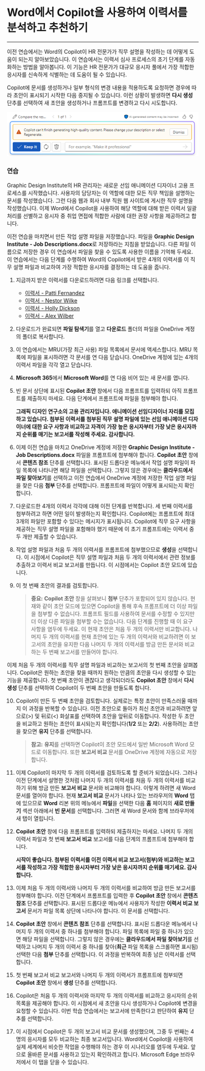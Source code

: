# Word에서 Copilot을 사용하여 이력서를 분석하고 추천하기
---
이전 연습에서는 Word의 Copilot이 HR 전문가가 직무 설명을 작성하는 데 어떻게 도움이 되는지 알아보았습니다. 이 연습에서는 이력서 심사 프로세스의 초기 단계를 자동화하는 방법을 알아봅니다. 이 기능은 HR 전문가가 대규모 응시자 풀에서 가장 적합한 응시자를 신속하게 식별하는 데 도움이 될 수 있습니다.

Copilot에 문서를 생성하거나 일부 형식의 변경 내용을 적용하도록 요청하면 경우에 따라 초안이 표시되기 시작한 다음 중지될 수 있습니다. 이런 상황이 발생하면 **다시 생성** 단추를 선택하여 새 초안을 생성하거나 프롬프트를 변경하고 다시 시도합니다.

![Copilot이 현재 초안 생성을 완료할 수 없는 경우 나타날 수 있는 메시지를 보여 주는 스크린샷.](../media/copilot-word-regenerate-message-d16edfd9.png)

### 연습

Graphic Design Institute의 HR 관리자는 새로운 선임 애니메이션 디자이너 고용 프로세스를 시작했습니다. 사용자의 담당자는 이 역할에 대한 모든 직무 책임을 설명하는 문서를 작성했습니다. 그런 다음 웹과 회사 내부 직원 웹 사이트에 게시한 직무 설명을 작성했습니다. 이제 Word에서 Copilot을 사용하여 해당 역할에 대해 받은 이력서 일괄 처리를 선별하고 응시자 중 취업 면접에 적합한 사람에 대한 권장 사항을 제공하려고 합니다.

이전 연습을 마치면서 만든 작업 설명 파일을 저장했습니다. 파일을 **Graphic Design Institute - Job Descriptions.docx**로 저장하라는 지침을 받았습니다. 다른 파일 이름으로 저장한 경우 이 연습에서 파일을 찾을 수 있도록 사용한 이름을 기억해 두세요. 이 연습에서는 다음 단계를 수행하여 Word의 Copilot에서 받은 4개의 이력서를 이 직무 설명 파일과 비교하여 가장 적합한 응시자를 결정하는 데 도움을 줍니다.

1.  지금까지 받은 이력서를 다운로드하려면 다음 링크를 선택합니다.
     -  [이력서 - Patti Fernandez](https://go.microsoft.com/fwlink/?linkid=2268829)
     -  [이력서 - Nestor Wilke](https://go.microsoft.com/fwlink/?linkid=2268930)
     -  [이력서 - Holly Dickson](https://go.microsoft.com/fwlink/?linkid=2268828)
     -  [이력서 - Alex Wilber](https://go.microsoft.com/fwlink/?linkid=2269127)
2.  다운로드가 완료되면 **파일 탐색기**를 열고 **다운로드** 폴더의 파일을 OneDrive 계정의 폴더로 복사합니다.
3.  이 연습에서는 MRU(가장 최근 사용) 파일 목록에서 문서에 액세스합니다. MRU 목록에 파일을 표시하려면 각 문서를 연 다음 닫습니다. OneDrive 계정에 있는 4개의 이력서 파일을 각각 열고 닫습니다.
4.  **Microsoft 365**에서 **Microsoft Word**를 연 다음 비어 있는 새 문서를 엽니다.
5.  빈 문서 상단에 표시된 **Copilot 초안** 창에서 다음 프롬프트를 입력하되 아직 프롬프트를 제출하지 마세요. 다음 단계에서 프롬프트에 파일을 첨부해야 합니다.
    
    **그래픽 디자인 연구소의 고용 관리자입니다. 애니메이션 선임디자이너 자리를 모집하고 있습니다. 첨부된 이력서를 첨부된 직무 설명 파일에 있는 선임 애니메이션 디자이너에 대한 요구 사항과 비교하고 자격이 가장 높은 응시자부터 가장 낮은 응시자까지 순위를 매기는 보고서를 작성해 주세요. 감사합니다.**
6.  이제 이전 연습을 마치고 OneDrive 계정에 저장한 **Graphic Design Institute - Job Descriptions.docx** 파일을 프롬프트에 첨부해야 합니다. **Copilot 초안** 창에서 **콘텐츠 참조** 단추를 선택합니다. 표시된 드롭다운 메뉴에서 작업 설명 파일이 파일 목록에 나타나면 해당 파일을 선택합니다. 그렇지 않은 경우에는 **클라우드에서 파일 찾아보기**를 선택하고 이전 연습에서 OneDrive 계정에 저장한 작업 설명 파일을 찾은 다음 **첨부** 단추를 선택합니다. 프롬프트에 파일이 어떻게 표시되는지 확인합니다.
7.  다운로드한 4개의 이력서 각각에 대해 이전 단계를 반복합니다. 세 번째 이력서를 첨부하려고 하면 어떤 일이 발생하는지 확인합니다. Copilot에는 프롬프트에 최대 3개의 파일만 포함할 수 있다는 메시지가 표시됩니다. Copilot에 직무 요구 사항을 제공하는 직무 설명 파일을 포함해야 했기 때문에 이 초기 프롬프트에는 이력서 중 두 개만 제출할 수 있습니다.
8.  작업 설명 파일과 처음 두 개의 이력서를 프롬프트에 첨부했으므로 **생성**을 선택합니다. 이 시점에서 Copilot은 직무 설명 파일과 처음 두 개의 이력서에서 관련 정보를 추출하고 이력서 비교 보고서를 만듭니다. 이 시점에서는 Copilot 초안 모드에 있습니다.
9.  이 첫 번째 초안의 결과를 검토합니다.
    
    > **중요:** **Copilot 초안** 창을 살펴보니 **첨부** 단추가 포함되어 있지 않습니다. 현재와 같이 초안 모드에 있으면 Copilot을 통해 후속 프롬프트에 더 이상 파일을 첨부할 수 없습니다. 프롬프트 필드를 사용하여 문서를 수정할 수 있지만 더 이상 다른 파일을 첨부할 수는 없습니다. 다음 단계를 진행할 때 이 요구 사항을 염두에 두세요. 이 현재 초안은 처음 두 개의 이력서만 비교합니다. 나머지 두 개의 이력서를 현재 초안에 있는 두 개의 이력서와 비교하려면 이 보고서의 초안을 유지한 다음 나머지 두 개의 이력서를 방금 만든 문서와 비교하는 두 번째 보고서를 만들어야 합니다.
    
  이제 처음 두 개의 이력서를 직무 설명 파일과 비교하는 보고서의 첫 번째 초안을 살펴봅니다. Copilot은 원하는 초안을 찾을 때까지 원하는 만큼의 초안을 다시 생성할 수 있는 기능을 제공합니다. 첫 번째 초안이 괜찮다고 생각되더라도 **Copilot 초안** 창에서 **다시 생성** 단추를 선택하여 Copilot이 두 번째 초안을 만들도록 합니다.

10. Copilot이 만든 두 번째 초안을 검토합니다. 실제로는 특정 초안이 만족스러울 때까지 이 과정을 반복할 수 있습니다. 이전 초안으로 돌아가 최신 초안과 비교하려면 앞으로(&gt;) 및 뒤로(&lt;) 화살표를 선택하여 초안을 앞뒤로 이동합니다. 작성한 두 초안을 비교하고 원하는 초안이 표시되는지 확인합니다(**1/2** 또는 **2/2**). 사용하려는 초안을 찾으면 **유지** 단추를 선택합니다.
    
    > **참고:** **유지**를 선택하면 Copilot이 초안 모드에서 일반 Microsoft Word 모드로 이동합니다. 또한 **보고서 비교** 문서를 OneDrive 계정에 자동으로 저장합니다.
11. 이제 Copilot이 마지막 두 개의 이력서를 검토하도록 할 준비가 되었습니다. 그러나 이전 단계에서 설명한 것처럼 나머지 두 개의 이력서를 처음 두 개의 이력서를 비교하기 위해 방금 만든 **보고서 비교** 문서와 비교해야 합니다. 이렇게 하려면 새 Word 문서를 열어야 합니다. 현재 **보고서 비교** 문서가 나타나 있는 브라우저의 **Word** 탭에 있으므로 **Word** 리본 위의 메뉴에서 **파일**을 선택한 다음 **홈** 페이지의 **새로 만들기** 섹션 아래에서 **빈 문서**를 선택합니다. 그러면 새 Word 문서와 함께 브라우저에 새 탭이 열립니다.

12. **Copilot 초안** 창에 다음 프롬프트를 입력하되 제출하지는 마세요. 나머지 두 개의 이력서 파일과 첫 번째 **보고서 비교** 보고서를 다음 단계의 프롬프트에 첨부해야 합니다.
    
    **시작이 좋습니다. 첨부된 이력서를 이전 이력서 비교 보고서(첨부)와 비교하는 보고서를 작성하고 가장 적합한 응시자부터 가장 낮은 응시자까지 순위를 매기세요. 감사합니다.**
13. 이제 처음 두 개의 이력서와 나머지 두 개의 이력서를 비교하여 방금 만든 보고서를 첨부해야 합니다. 이전 단계에서 프롬프트를 입력한 후 **Copilot 초안** 창에서 **콘텐츠 참조** 단추를 선택합니다. 표시된 드롭다운 메뉴에서 사용자가 작성한 **이력서 비교 보고서** 문서가 파일 목록 상단에 나타나야 합니다. 이 문서를 선택합니다.
14. **Copilot 초안** 창에서 **콘텐츠 참조** 단추를 선택합니다. 표시된 드롭다운 메뉴에서 나머지 두 개의 이력서 중 하나를 첨부해야 합니다. 파일 목록에 파일 중 하나가 있으면 해당 파일을 선택합니다. 그렇지 않은 경우에는 **클라우드에서 파일 찾아보기**를 선택하고 나머지 두 개의 이력서 중 하나를 찾아(**최근** 파일 목록을 스크롤하면 표시됨) 선택한 다음 **첨부** 단추를 선택합니다. 이 과정을 반복하여 최종 남은 이력서를 선택합니다.
15. 첫 번째 보고서 비교 보고서와 나머지 두 개의 이력서가 프롬프트에 첨부되면 **Copilot 초안** 창에서 **생성** 단추를 선택합니다.
16. Copilot은 처음 두 개의 이력서와 마지막 두 개의 이력서를 비교하고 응시자의 순위 목록을 제공해야 합니다. 이 시점에서 새 초안을 다시 생성하거나 Copilot에 변경을 요청할 수 있습니다. 이번 학습 연습에서는 보고서에 만족한다고 판단하여 **유지** 단추를 선택합니다.
17. 이 시점에서 Copilot은 두 개의 보고서 비교 문서를 생성했으며, 그중 두 번째는 4명의 응시자를 모두 비교하는 최종 보고서입니다. Word에서 Copilot을 사용하여 실제 세계에서 비슷한 작업을 수행해야 하는 경우 이 시나리오를 염두에 두세요. 앞으로 올바른 문서를 사용하고 있는지 확인하려고 합니다. Microsoft Edge 브라우저에서 이 탭을 닫을 수 있습니다.
